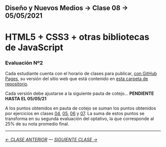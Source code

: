 ## Diseño y Nuevos Medios → Clase 08 → 05/05/2021

# HTML5 + CSS3 + otras bibliotecas de JavaScript

### Evaluación Nº2

Cada estudiante cuenta con el horario de clases para publicar, [con GitHub Pages](https://docs.github.com/es/free-pro-team@latest/github/working-with-github-pages/configuring-a-publishing-source-for-your-github-pages-site), su versión del sitio web que está contenido en [esta carpeta de repositorio](https://profesorfaco.github.io/dno037-2021/clase-08/).

Cada versión debe ajustarse a la siguiente pauta de cotejo… **PENDIENTE HASTA EL 05/05/21** 

A los puntos obtenidos en pauta de cotejo se suman los puntos obtenidos por ejercicios en clases [04](https://github.com/profesorfaco/dno037-2021/tree/main/clase-04), [05](https://github.com/profesorfaco/dno037-2021/tree/main/clase-05), [06](https://github.com/profesorfaco/dno037-2021/tree/main/clase-06) y [07](https://github.com/profesorfaco/dno037-2021/tree/main/clase-07). La suma de estos puntos se transforma en su segunda evaluación del optativo, la que corresponde al 25% de su nota promedio final.

- - - - - - - - - - - - -

###### [← CLASE ANTERIOR](https://github.com/profesorfaco/dno037-2021/tree/main/clase-07) — [SIGUIENTE CLASE →](https://github.com/profesorfaco/dno037-2021/tree/main/clase-10)
